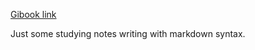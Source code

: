 [Gibook link](https://banana-in-black.gitbook.io/study-note/)

Just some studying notes writing with markdown syntax.
